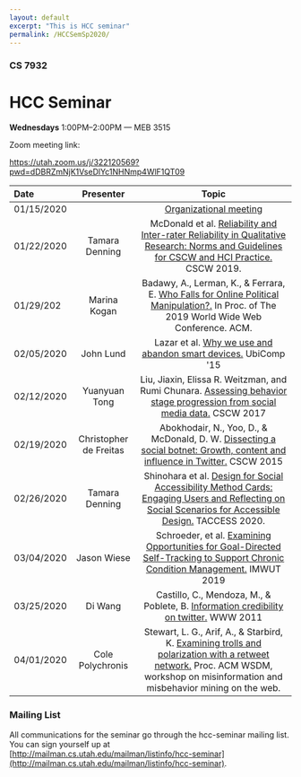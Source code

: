 ```yaml
---
layout: default
excerpt: "This is HCC seminar" 
permalink: /HCCSemSp2020/
---
```


### CS 7932
# **HCC Seminar**

**Wednesdays** 1:00PM–2:00PM — MEB 3515

Zoom meeting link: 

https://utah.zoom.us/j/322120569?pwd=dDBRZmNjK1VseDlYc1NHNmp4WlF1QT09

| Date           | Presenter                | Topic                                      |
| :------------- | :------------------------: |:--------------------------------------------:|
| 01/15/2020     |                          | [Organizational meeting](https://docs.google.com/document/d/1ni0Gp9Vm9g8CJdVuQpKqqnAJ6C_ATPm8O8KWkcr2ZeE/edit)     |
| 01/22/2020     | Tamara Denning           | McDonald et al. [Reliability and Inter-rater Reliability in Qualitative Research: Norms and Guidelines for CSCW and HCI Practice. ](http://andreaforte.net/McDonald_Reliability_CSCW19.pdf) CSCW 2019.     |
| 01/29/202      | Marina Kogan             | Badawy, A., Lerman, K., & Ferrara, E. [Who Falls for Online Political Manipulation?.](https://dl.acm.org/doi/pdf/10.1145/3308560.3316494?casa_token=ibFSN1xaTpsAAAAA:WvGh8MlrOvfGeBBUDzV8jHXWhneA-lI5KgYKEQKNH9Lb-7EVKSSPbN4sg3eUaDOaSbg1Wgqz5IPx) In Proc. of The 2019 World Wide Web Conference. ACM.      |
| 02/05/2020     | John Lund                | Lazar et al. [Why we use and abandon smart devices.](https://dl-acm-org.ezproxy.lib.utah.edu/doi/10.1145/2750858.2804288) UbiComp '15       |
| 02/12/2020     | Yuanyuan Tong            | Liu, Jiaxin, Elissa R. Weitzman, and Rumi Chunara. [Assessing behavior stage progression from social media data.](https://doi.org/10.1145/2998181.2998336) CSCW 2017       |
| 02/19/2020     | Christopher de Freitas            | Abokhodair, N., Yoo, D., & McDonald, D. W. [Dissecting a social botnet: Growth, content and influence in Twitter.](https://dl.acm.org/doi/10.1145/2675133.2675208) CSCW 2015       |
| 02/26/2020     | Tamara Denning              | Shinohara et al. [Design for Social Accessibility Method Cards: Engaging Users and Reflecting on Social Scenarios for Accessible Design.](https://faculty.washington.edu/wobbrock/pubs/taccess-20.pdf) TACCESS 2020.      |
| 03/04/2020     | Jason Wiese              | Schroeder, et al. [Examining Opportunities for Goal-Directed Self-Tracking to Support Chronic Condition Management.](https://dl.acm.org/doi/abs/10.1145/3369809) IMWUT 2019      |
| 03/25/2020     | Di Wang              | Castillo, C., Mendoza, M., & Poblete, B. [Information credibility on twitter.](https://dl.acm.org/doi/10.1145/1963405.1963500) WWW 2011      |
| 04/01/2020     | Cole Polychronis              | Stewart, L. G., Arif, A., & Starbird, K. [Examining trolls and polarization with a retweet network.](https://faculty.washington.edu/kstarbi/examining-trolls-polarization.pdf) Proc. ACM WSDM, workshop on misinformation and misbehavior mining on the web.      |



### Mailing List
All communications for the seminar go through the hcc-seminar mailing list. You can sign yourself up at [http://mailman.cs.utah.edu/mailman/listinfo/hcc-seminar](http://mailman.cs.utah.edu/mailman/listinfo/hcc-seminar).